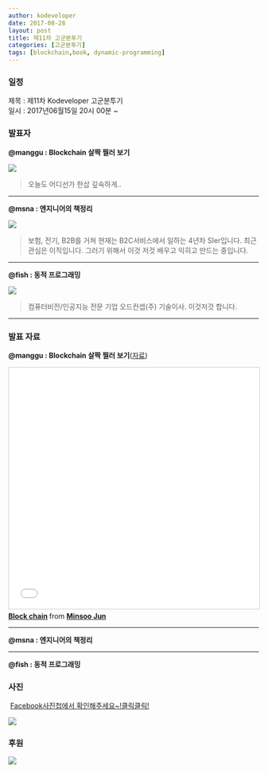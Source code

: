 ```yaml
---
author: kodeveloper
date: 2017-08-28
layout: post
title: 제11차 고군분투기
categories: [고군분투기]
tags: [blockchain,book, dynamic-programming]
---
```


### 일정

제목 : 제11차 Kodeveloper 고군분투기  
일시 : 2017년06월15일 20시 00분 ~ 

### 발표자

**@manggu : Blockchain 살짝 찔러 보기**

![](https://user-images.githubusercontent.com/2956728/52766363-4d1e2a80-306a-11e9-82a1-9873d05b7197.jpg)

>오늘도 어디선가 한삽 깊숙하게..

---

**@msna : 엔지니어의 책정리**

![](https://user-images.githubusercontent.com/2956728/52766428-776fe800-306a-11e9-9fe6-daff9c131083.jpg)

>보험, 전기, B2B를 거쳐 현재는 B2C서비스에서 일하는 4년차 SIer입니다. 최근 관심은 이직입니다. 그러기 위해서 이것 저것 배우고 익히고 만드는 중입니다.

---

**@fish : 동적 프로그래밍**

![](https://user-images.githubusercontent.com/2956728/52766480-a2f2d280-306a-11e9-91ba-effd68969e39.jpg)

>컴퓨터비전/인공지능 전문 기업 오드컨셉(주) 기술이사. 이것저것 합니다.

---


### 발표 자료

**@manggu : Blockchain 살짝 찔러 보기**([자료](https://www.slideshare.net/minsoojun/block-chain-122718828))

<iframe src="//www.slideshare.net/slideshow/embed_code/key/GYzyPLgoYbdpwj" width="595" height="485" frameborder="0" marginwidth="0" marginheight="0" scrolling="no" style="border:1px solid #CCC; border-width:1px; margin-bottom:5px; max-width: 100%;" allowfullscreen> </iframe> <div style="margin-bottom:5px"> <strong> <a href="//www.slideshare.net/minsoojun/block-chain-122718828" title="Block chain" target="_blank">Block chain</a> </strong> from <strong><a href="https://www.slideshare.net/minsoojun" target="_blank">Minsoo Jun</a></strong> </div>

---

**@msna : 엔지니어의 책정리**

---

**@fish : 동적 프로그래밍**


### 사진

 [Facebook사진첩에서 확인해주세요~!클릭클릭!](https://www.facebook.com/media/set/?set=oa.1920151888229547&type=3)

![](https://user-images.githubusercontent.com/2956728/52766654-2dd3cd00-306b-11e9-9985-2b974808a3c8.jpg)

### 후원

![](https://user-images.githubusercontent.com/2956728/52766248-f284ce80-3069-11e9-8e76-d6ff749227db.png)
